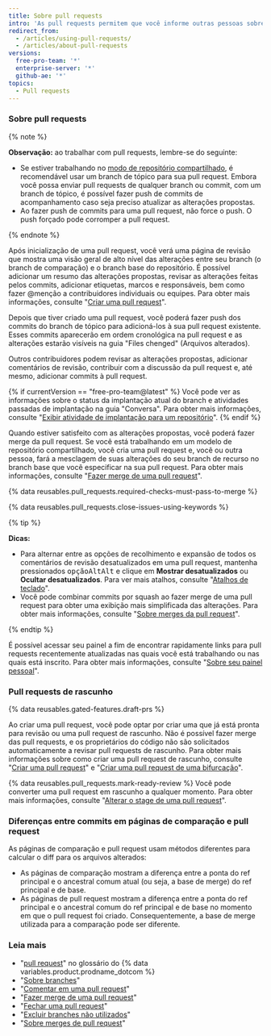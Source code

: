 ```yaml
---
title: Sobre pull requests
intro: 'As pull requests permitem que você informe outras pessoas sobre as alterações das quais você fez push para um branch em um repositório no {% data variables.product.product_name %}. Depois que uma pull request é aberta, você pode discutir e revisar as possíveis alterações com colaboradores e adicionar commits de acompanhamento antes que as alterações sofram merge no branch base.'
redirect_from:
  - /articles/using-pull-requests/
  - /articles/about-pull-requests
versions:
  free-pro-team: '*'
  enterprise-server: '*'
  github-ae: '*'
topics:
  - Pull requests
---
```


### Sobre pull requests

{% note %}

**Observação:** ao trabalhar com pull requests, lembre-se do seguinte:
* Se estiver trabalhando no [modo de repositório compartilhado](/articles/about-collaborative-development-models), é recomendável usar um branch de tópico para sua pull request. Embora você possa enviar pull requests de qualquer branch ou commit, com um branch de tópico, é possível fazer push de commits de acompanhamento caso seja preciso atualizar as alterações propostas.
* Ao fazer push de commits para uma pull request, não force o push. O push forçado pode corromper a pull request.

{% endnote %}

Após inicialização de uma pull request, você verá uma página de revisão que mostra uma visão geral de alto nível das alterações entre seu branch (o branch de comparação) e o branch base do repositório. É possível adicionar um resumo das alterações propostas, revisar as alterações feitas pelos commits, adicionar etiquetas, marcos e responsáveis, bem como fazer @menção a contribuidores individuais ou equipes. Para obter mais informações, consulte "[Criar uma pull request](/articles/creating-a-pull-request)".

Depois que tiver criado uma pull request, você poderá fazer push dos commits do branch de tópico para adicioná-los à sua pull request existente. Esses commits aparecerão em ordem cronológica na pull request e as alterações estarão visíveis na guia "Files chenged" (Arquivos alterados).

Outros contribuidores podem revisar as alterações propostas, adicionar comentários de revisão, contribuir com a discussão da pull request e, até mesmo, adicionar commits à pull request.

{% if currentVersion == "free-pro-team@latest" %}
Você pode ver as informações sobre o status da implantação atual do branch e atividades passadas de implantação na guia "Conversa". Para obter mais informações, consulte "[Exibir atividade de implantação para um repositório](/articles/viewing-deployment-activity-for-your-repository)".
{% endif %}

Quando estiver satisfeito com as alterações propostas, você poderá fazer merge da pull request. Se você está trabalhando em um modelo de repositório compartilhado, você cria uma pull request e, você ou outra pessoa, fará a mesclagem de suas alterações do seu branch de recurso no branch base que você especificar na sua pull request. Para obter mais informações, consulte "[Fazer merge de uma pull request](/articles/merging-a-pull-request)".

{% data reusables.pull_requests.required-checks-must-pass-to-merge %}

{% data reusables.pull_requests.close-issues-using-keywords %}

{% tip %}

**Dicas:**
- Para alternar entre as opções de recolhimento e expansão de todos os comentários de revisão desatualizados em uma pull request, mantenha pressionados <span class="platform-mac"><kbd>opção</kbd></span><span class="platform-linux"><kbd>Alt</kbd></span><span class="platform-windows"><kbd>Alt</kbd></span> e clique em **Mostrar desatualizados** ou **Ocultar desatualizados**. Para ver mais atalhos, consulte "[Atalhos de teclado](/articles/keyboard-shortcuts)".
- Você pode combinar commits por squash ao fazer merge de uma pull request para obter uma exibição mais simplificada das alterações. Para obter mais informações, consulte "[Sobre merges da pull request](/articles/about-pull-request-merges)".

{% endtip %}

É possível acessar seu painel a fim de encontrar rapidamente links para pull requests recentemente atualizadas nas quais você está trabalhando ou nas quais está inscrito. Para obter mais informações, consulte "[Sobre seu painel pessoal](/articles/about-your-personal-dashboard)".

### Pull requests de rascunho

{% data reusables.gated-features.draft-prs %}

Ao criar uma pull request, você pode optar por criar uma que já está pronta para revisão ou uma pull request de rascunho. Não é possível fazer merge das pull requests, e os proprietários do código não são solicitados automaticamente a revisar pull requests de rascunho. Para obter mais informações sobre como criar uma pull request de rascunho, consulte "[Criar uma pull request](/articles/creating-a-pull-request)" e "[Criar uma pull request de uma bifurcação](/articles/creating-a-pull-request-from-a-fork)".

{% data reusables.pull_requests.mark-ready-review %} Você pode converter uma pull request em rascunho a qualquer momento. Para obter mais informações, consulte "[Alterar o stage de uma pull request](/articles/changing-the-stage-of-a-pull-request)".

### Diferenças entre commits em páginas de comparação e pull request

As páginas de comparação e pull request usam métodos diferentes para calcular o diff para os arquivos alterados:

- As páginas de comparação mostram a diferença entre a ponta do ref principal e o ancestral comum atual (ou seja, a base de merge) do ref principal e de base.
- As páginas de pull request mostram a diferença entre a ponta do ref principal e o ancestral comum do ref principal e de base no momento em que o pull request foi criado. Consequentemente, a base de merge utilizada para a comparação pode ser diferente.

### Leia mais

- "[pull request](/articles/github-glossary/#pull-request)" no glossário do {% data variables.product.prodname_dotcom %}
- "[Sobre branches](/articles/about-branches)"
- "[Comentar em uma pull request](/articles/commenting-on-a-pull-request)"
- "[Fazer merge de uma pull request](/articles/merging-a-pull-request)"
- "[Fechar uma pull request](/articles/closing-a-pull-request)"
- "[Excluir branches não utilizados](/articles/deleting-unused-branches)"
- "[Sobre merges de pull request](/articles/about-pull-request-merges)"
